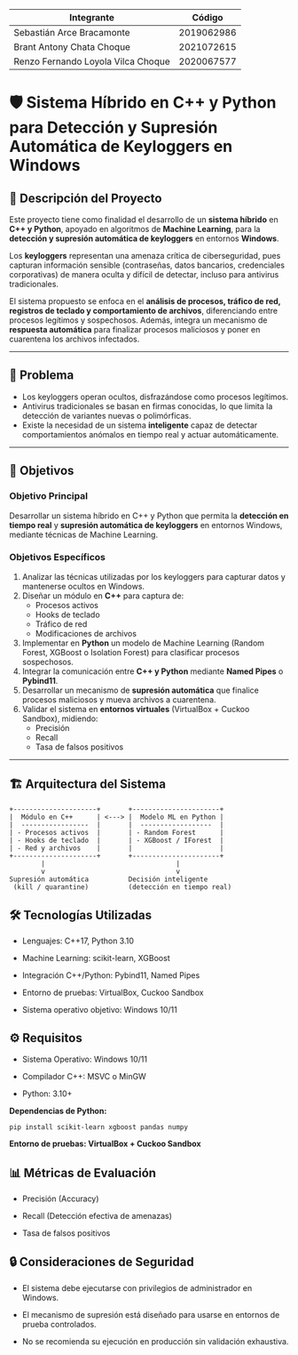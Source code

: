 
| Integrante                         | Código     |
| ---------------------------------- | ---------- |
| Sebastián Arce Bracamonte          | 2019062986 |
| Brant Antony Chata Choque          | 2021072615 |
| Renzo Fernando Loyola Vilca Choque | 2020067577 |
# 🛡️ Sistema Híbrido en C++ y Python para Detección y Supresión Automática de Keyloggers en Windows

## 📌 Descripción del Proyecto
Este proyecto tiene como finalidad el desarrollo de un **sistema híbrido** en **C++ y Python**, apoyado en algoritmos de **Machine Learning**, para la **detección y supresión automática de keyloggers** en entornos **Windows**.  

Los **keyloggers** representan una amenaza crítica de ciberseguridad, pues capturan información sensible (contraseñas, datos bancarios, credenciales corporativas) de manera oculta y difícil de detectar, incluso para antivirus tradicionales.  

El sistema propuesto se enfoca en el **análisis de procesos, tráfico de red, registros de teclado y comportamiento de archivos**, diferenciando entre procesos legítimos y sospechosos. Además, integra un mecanismo de **respuesta automática** para finalizar procesos maliciosos y poner en cuarentena los archivos infectados.

---

## 🚨 Problema
- Los keyloggers operan ocultos, disfrazándose como procesos legítimos.  
- Antivirus tradicionales se basan en firmas conocidas, lo que limita la detección de variantes nuevas o polimórficas.  
- Existe la necesidad de un sistema **inteligente** capaz de detectar comportamientos anómalos en tiempo real y actuar automáticamente.  

---

## 🎯 Objetivos

### Objetivo Principal
Desarrollar un sistema híbrido en C++ y Python que permita la **detección en tiempo real** y **supresión automática de keyloggers** en entornos Windows, mediante técnicas de Machine Learning.

### Objetivos Específicos
1. Analizar las técnicas utilizadas por los keyloggers para capturar datos y mantenerse ocultos en Windows.  
2. Diseñar un módulo en **C++** para captura de:  
   - Procesos activos  
   - Hooks de teclado  
   - Tráfico de red  
   - Modificaciones de archivos  
3. Implementar en **Python** un modelo de Machine Learning (Random Forest, XGBoost o Isolation Forest) para clasificar procesos sospechosos.  
4. Integrar la comunicación entre **C++ y Python** mediante **Named Pipes** o **Pybind11**.  
5. Desarrollar un mecanismo de **supresión automática** que finalice procesos maliciosos y mueva archivos a cuarentena.  
6. Validar el sistema en **entornos virtuales** (VirtualBox + Cuckoo Sandbox), midiendo:  
   - Precisión  
   - Recall  
   - Tasa de falsos positivos  

---

## 🏗️ Arquitectura del Sistema

```text
+---------------------+       +----------------------+
|  Módulo en C++      | <---> |  Modelo ML en Python |
|  -----------------  |       |  ------------------  |
| - Procesos activos  |       | - Random Forest      |
| - Hooks de teclado  |       | - XGBoost / IForest  |
| - Red y archivos    |       |                      |
+---------------------+       +----------------------+
        |                                 |
        v                                 v
Supresión automática          Decisión inteligente
 (kill / quarantine)          (detección en tiempo real)
```

## 🛠️ Tecnologías Utilizadas

- Lenguajes: C++17, Python 3.10

- Machine Learning: scikit-learn, XGBoost

- Integración C++/Python: Pybind11, Named Pipes

- Entorno de pruebas: VirtualBox, Cuckoo Sandbox

- Sistema operativo objetivo: Windows 10/11

## ⚙️ Requisitos

- Sistema Operativo: Windows 10/11

- Compilador C++: MSVC o MinGW

- Python: 3.10+

**Dependencias de Python:**
```
pip install scikit-learn xgboost pandas numpy
```

**Entorno de pruebas: VirtualBox + Cuckoo Sandbox**

## 📊 Métricas de Evaluación

- Precisión (Accuracy)

- Recall (Detección efectiva de amenazas)

- Tasa de falsos positivos

## 🔒 Consideraciones de Seguridad

- El sistema debe ejecutarse con privilegios de administrador en Windows.

- El mecanismo de supresión está diseñado para usarse en entornos de prueba controlados.

- No se recomienda su ejecución en producción sin validación exhaustiva.
